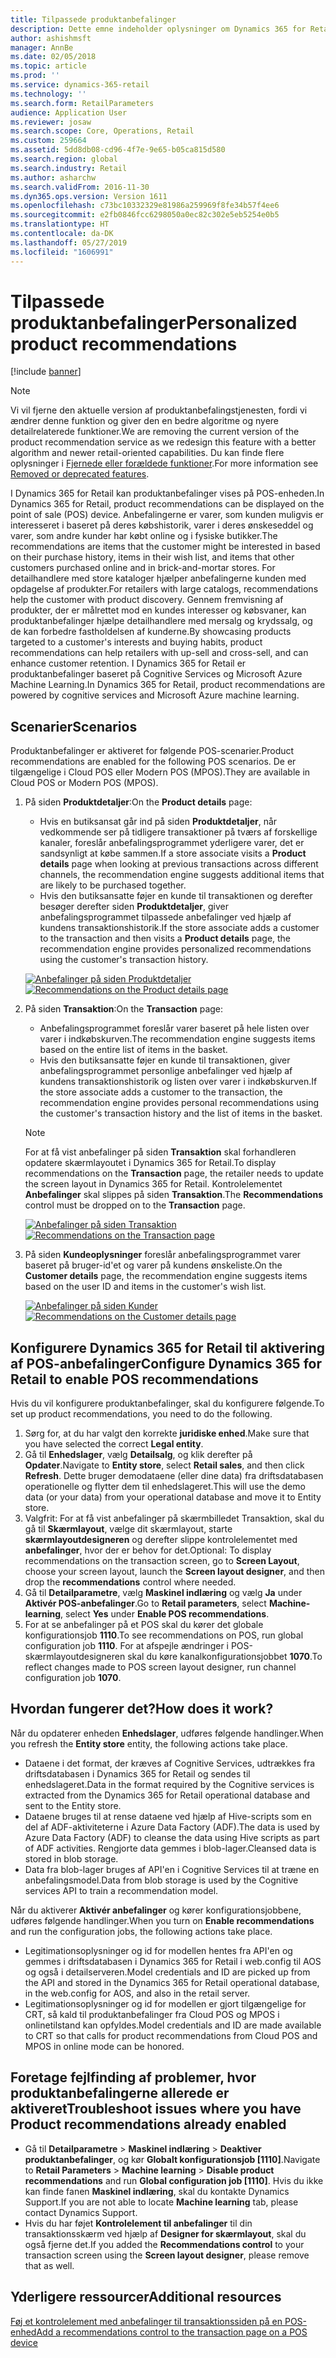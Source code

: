 ```yaml
---
title: Tilpassede produktanbefalinger
description: Dette emne indeholder oplysninger om Dynamics 365 for Retail-produktanbefalingerne, der kan vises på POS-enheden.
author: ashishmsft
manager: AnnBe
ms.date: 02/05/2018
ms.topic: article
ms.prod: ''
ms.service: dynamics-365-retail
ms.technology: ''
ms.search.form: RetailParameters
audience: Application User
ms.reviewer: josaw
ms.search.scope: Core, Operations, Retail
ms.custom: 259664
ms.assetid: 5dd8db08-cd96-4f7e-9e65-b05ca815d580
ms.search.region: global
ms.search.industry: Retail
ms.author: asharchw
ms.search.validFrom: 2016-11-30
ms.dyn365.ops.version: Version 1611
ms.openlocfilehash: c73bc10332329e81986a259969f8fe34b57f4ee6
ms.sourcegitcommit: e2fb0846fcc6298050a0ec82c302e5eb5254e0b5
ms.translationtype: HT
ms.contentlocale: da-DK
ms.lasthandoff: 05/27/2019
ms.locfileid: "1606991"
---
```

# <a name="personalized-product-recommendations"></a><span data-ttu-id="4b55b-103">Tilpassede produktanbefalinger</span><span class="sxs-lookup"><span data-stu-id="4b55b-103">Personalized product recommendations</span></span>

[!include [banner](includes/banner.md)]

> [!NOTE]
> <span data-ttu-id="4b55b-104">Vi vil fjerne den aktuelle version af produktanbefalingstjenesten, fordi vi ændrer denne funktion og giver den en bedre algoritme og nyere detailrelaterede funktioner.</span><span class="sxs-lookup"><span data-stu-id="4b55b-104">We are removing the current version of the product recommendation service as we redesign this feature with a better algorithm and newer retail-oriented capabilities.</span></span> <span data-ttu-id="4b55b-105">Du kan finde flere oplysninger i [Fjernede eller forældede funktioner](../dev-itpro/migration-upgrade/deprecated-features.md).</span><span class="sxs-lookup"><span data-stu-id="4b55b-105">For more information see [Removed or deprecated features](../dev-itpro/migration-upgrade/deprecated-features.md).</span></span>

<span data-ttu-id="4b55b-106">I Dynamics 365 for Retail kan produktanbefalinger vises på POS-enheden.</span><span class="sxs-lookup"><span data-stu-id="4b55b-106">In Dynamics 365 for Retail, product recommendations can be displayed on the point of sale (POS) device.</span></span> <span data-ttu-id="4b55b-107">Anbefalingerne er varer, som kunden muligvis er interesseret i baseret på deres købshistorik, varer i deres ønskeseddel og varer, som andre kunder har købt online og i fysiske butikker.</span><span class="sxs-lookup"><span data-stu-id="4b55b-107">The recommendations are items that the customer might be interested in based on their purchase history, items in their wish list, and items that other customers purchased online and in brick-and-mortar stores.</span></span> <span data-ttu-id="4b55b-108">For detailhandlere med store kataloger hjælper anbefalingerne kunden med opdagelse af produkter.</span><span class="sxs-lookup"><span data-stu-id="4b55b-108">For retailers with large catalogs, recommendations help the customer with product discovery.</span></span> <span data-ttu-id="4b55b-109">Gennem fremvisning af produkter, der er målrettet mod en kundes interesser og købsvaner, kan produktanbefalinger hjælpe detailhandlere med mersalg og krydssalg, og de kan forbedre fastholdelsen af kunderne.</span><span class="sxs-lookup"><span data-stu-id="4b55b-109">By showcasing products targeted to a customer's interests and buying habits, product recommendations can help retailers with up-sell and cross-sell, and can enhance customer retention.</span></span> <span data-ttu-id="4b55b-110">I Dynamics 365 for Retail er produktanbefalinger baseret på Cognitive Services og Microsoft Azure Machine Learning.</span><span class="sxs-lookup"><span data-stu-id="4b55b-110">In Dynamics 365 for Retail, product recommendations are powered by cognitive services and Microsoft Azure machine learning.</span></span>

## <a name="scenarios"></a><span data-ttu-id="4b55b-111">Scenarier</span><span class="sxs-lookup"><span data-stu-id="4b55b-111">Scenarios</span></span>

<span data-ttu-id="4b55b-112">Produktanbefalinger er aktiveret for følgende POS-scenarier.</span><span class="sxs-lookup"><span data-stu-id="4b55b-112">Product recommendations are enabled for the following POS scenarios.</span></span> <span data-ttu-id="4b55b-113">De er tilgængelige i Cloud POS eller Modern POS (MPOS).</span><span class="sxs-lookup"><span data-stu-id="4b55b-113">They are available in Cloud POS or Modern POS (MPOS).</span></span>

1. <span data-ttu-id="4b55b-114">På siden **Produktdetaljer**:</span><span class="sxs-lookup"><span data-stu-id="4b55b-114">On the **Product details** page:</span></span>

    - <span data-ttu-id="4b55b-115">Hvis en butiksansat går ind på siden **Produktdetaljer**, når vedkommende ser på tidligere transaktioner på tværs af forskellige kanaler, foreslår anbefalingsprogrammet yderligere varer, det er sandsynligt at købe sammen.</span><span class="sxs-lookup"><span data-stu-id="4b55b-115">If a store associate visits a **Product details** page when looking at previous transactions across different channels, the recommendation engine suggests additional items that are likely to be purchased together.</span></span>
    - <span data-ttu-id="4b55b-116">Hvis den butiksansatte føjer en kunde til transaktionen og derefter besøger derefter siden **Produktdetaljer**, giver anbefalingsprogrammet tilpassede anbefalinger ved hjælp af kundens transaktionshistorik.</span><span class="sxs-lookup"><span data-stu-id="4b55b-116">If the store associate adds a customer to the transaction and then visits a **Product details** page, the recommendation engine provides personalized recommendations using the customer's transaction history.</span></span>

    <span data-ttu-id="4b55b-117">[![Anbefalinger på siden Produktdetaljer](./media/proddetails.png)](./media/proddetails.png)</span><span class="sxs-lookup"><span data-stu-id="4b55b-117">[![Recommendations on the Product details page](./media/proddetails.png)](./media/proddetails.png)</span></span>

2. <span data-ttu-id="4b55b-118">På siden **Transaktion**:</span><span class="sxs-lookup"><span data-stu-id="4b55b-118">On the **Transaction** page:</span></span>

    - <span data-ttu-id="4b55b-119">Anbefalingsprogrammet foreslår varer baseret på hele listen over varer i indkøbskurven.</span><span class="sxs-lookup"><span data-stu-id="4b55b-119">The recommendation engine suggests items based on the entire list of items in the basket.</span></span>
    - <span data-ttu-id="4b55b-120">Hvis den butiksansatte føjer en kunde til transaktionen, giver anbefalingsprogrammet personlige anbefalinger ved hjælp af kundens transaktionshistorik og listen over varer i indkøbskurven.</span><span class="sxs-lookup"><span data-stu-id="4b55b-120">If the store associate adds a customer to the transaction, the recommendation engine provides personal recommendations using the customer's transaction history and the list of items in the basket.</span></span>

    > [!NOTE]
    > <span data-ttu-id="4b55b-121">For at få vist anbefalinger på siden **Transaktion** skal forhandleren opdatere skærmlayoutet i Dynamics 365 for Retail.</span><span class="sxs-lookup"><span data-stu-id="4b55b-121">To display recommendations on the **Transaction** page, the retailer needs to update the screen layout in Dynamics 365 for Retail.</span></span> <span data-ttu-id="4b55b-122">Kontrolelementet **Anbefalinger** skal slippes på siden **Transaktion**.</span><span class="sxs-lookup"><span data-stu-id="4b55b-122">The **Recommendations** control must be dropped on to the **Transaction** page.</span></span>

    <span data-ttu-id="4b55b-123">[![Anbefalinger på siden Transaktion](./media/transactionscreenmultipleproductslargemessengersbag-5.jpg)](./media/transactionscreenmultipleproductslargemessengersbag-5.jpg)</span><span class="sxs-lookup"><span data-stu-id="4b55b-123">[![Recommendations on the Transaction page](./media/transactionscreenmultipleproductslargemessengersbag-5.jpg)](./media/transactionscreenmultipleproductslargemessengersbag-5.jpg)</span></span>

3. <span data-ttu-id="4b55b-124">På siden **Kundeoplysninger** foreslår anbefalingsprogrammet varer baseret på bruger-id'et og varer på kundens ønskeliste.</span><span class="sxs-lookup"><span data-stu-id="4b55b-124">On the **Customer details** page, the recommendation engine suggests items based on the user ID and items in the customer's wish list.</span></span>

    <span data-ttu-id="4b55b-125">[![Anbefalinger på siden Kunder](./media/customerdetailsrecommendations.png)](./media/customerdetailsrecommendations.png)</span><span class="sxs-lookup"><span data-stu-id="4b55b-125">[![Recommendations on the Customer details page](./media/customerdetailsrecommendations.png)](./media/customerdetailsrecommendations.png)</span></span>

## <a name="configure-dynamics-365-for-retail-to-enable-pos-recommendations"></a><span data-ttu-id="4b55b-126">Konfigurere Dynamics 365 for Retail til aktivering af POS-anbefalinger</span><span class="sxs-lookup"><span data-stu-id="4b55b-126">Configure Dynamics 365 for Retail to enable POS recommendations</span></span>

<span data-ttu-id="4b55b-127">Hvis du vil konfigurere produktanbefalinger, skal du konfigurere følgende.</span><span class="sxs-lookup"><span data-stu-id="4b55b-127">To set up product recommendations, you need to do the following.</span></span>

1. <span data-ttu-id="4b55b-128">Sørg for, at du har valgt den korrekte **juridiske enhed**.</span><span class="sxs-lookup"><span data-stu-id="4b55b-128">Make sure that you have selected the correct **Legal entity**.</span></span>
2. <span data-ttu-id="4b55b-129">Gå til **Enhedslager**, vælg **Detailsalg**, og klik derefter på **Opdater**.</span><span class="sxs-lookup"><span data-stu-id="4b55b-129">Navigate to **Entity store**, select **Retail sales**, and then click **Refresh**.</span></span> <span data-ttu-id="4b55b-130">Dette bruger demodataene (eller dine data) fra driftsdatabasen operationelle og flytter dem til enhedslageret.</span><span class="sxs-lookup"><span data-stu-id="4b55b-130">This will use the demo data (or your data) from your operational database and move it to Entity store.</span></span>
3. <span data-ttu-id="4b55b-131">Valgfrit: For at få vist anbefalinger på skærmbilledet Transaktion, skal du gå til **Skærmlayout**, vælge dit skærmlayout, starte **skærmlayoutdesigneren** og derefter slippe kontrolelementet med **anbefalinger**, hvor der er behov for det.</span><span class="sxs-lookup"><span data-stu-id="4b55b-131">Optional: To display recommendations on the transaction screen, go to **Screen Layout**, choose your screen layout, launch the **Screen layout designer**, and then drop the **recommendations** control where needed.</span></span>
4. <span data-ttu-id="4b55b-132">Gå til **Detailparametre**, vælg **Maskinel indlæring** og vælg **Ja** under **Aktivér POS-anbefalinger**.</span><span class="sxs-lookup"><span data-stu-id="4b55b-132">Go to **Retail parameters**, select **Machine-learning**, select **Yes** under **Enable POS recommendations**.</span></span>
5. <span data-ttu-id="4b55b-133">For at se anbefalinger på et POS skal du kører det globale konfigurationsjob **1110**.</span><span class="sxs-lookup"><span data-stu-id="4b55b-133">To see recommendations on POS, run global configuration job **1110**.</span></span> <span data-ttu-id="4b55b-134">For at afspejle ændringer i POS-skærmlayoutdesigneren skal du køre kanalkonfigurationsjobbet **1070**.</span><span class="sxs-lookup"><span data-stu-id="4b55b-134">To reflect changes made to POS screen layout designer, run channel configuration job **1070**.</span></span>

## <a name="how-does-it-work"></a><span data-ttu-id="4b55b-135">Hvordan fungerer det?</span><span class="sxs-lookup"><span data-stu-id="4b55b-135">How does it work?</span></span>

<span data-ttu-id="4b55b-136">Når du opdaterer enheden **Enhedslager**, udføres følgende handlinger.</span><span class="sxs-lookup"><span data-stu-id="4b55b-136">When you refresh the **Entity store** entity, the following actions take place.</span></span>

- <span data-ttu-id="4b55b-137">Dataene i det format, der kræves af Cognitive Services, udtrækkes fra driftsdatabasen i Dynamics 365 for Retail og sendes til enhedslageret.</span><span class="sxs-lookup"><span data-stu-id="4b55b-137">Data in the format required by the Cognitive services is extracted from the Dynamics 365 for Retail operational database and sent to the Entity store.</span></span>
- <span data-ttu-id="4b55b-138">Dataene bruges til at rense dataene ved hjælp af Hive-scripts som en del af ADF-aktiviteterne i Azure Data Factory (ADF).</span><span class="sxs-lookup"><span data-stu-id="4b55b-138">The data is used by Azure Data Factory (ADF) to cleanse the data using Hive scripts as part of ADF activities.</span></span> <span data-ttu-id="4b55b-139">Rengjorte data gemmes i blob-lager.</span><span class="sxs-lookup"><span data-stu-id="4b55b-139">Cleansed data is stored in blob storage.</span></span>
- <span data-ttu-id="4b55b-140">Data fra blob-lager bruges af API'en i Cognitive Services til at træne en anbefalingsmodel.</span><span class="sxs-lookup"><span data-stu-id="4b55b-140">Data from blob storage is used by the Cognitive services API to train a recommendation model.</span></span>

<span data-ttu-id="4b55b-141">Når du aktiverer **Aktivér anbefalinger** og kører konfigurationsjobbene, udføres følgende handlinger.</span><span class="sxs-lookup"><span data-stu-id="4b55b-141">When you turn on **Enable recommendations** and run the configuration jobs, the following actions take place.</span></span>

- <span data-ttu-id="4b55b-142">Legitimationsoplysninger og id for modellen hentes fra API'en og gemmes i driftsdatabasen i Dynamics 365 for Retail i web.config til AOS og også i detailserveren.</span><span class="sxs-lookup"><span data-stu-id="4b55b-142">Model credentials and ID are picked up from the API and stored in the Dynamics 365 for Retail operational database, in the web.config for AOS, and also in the retail server.</span></span>
- <span data-ttu-id="4b55b-143">Legitimationsoplysninger og id for modellen er gjort tilgængelige for CRT, så kald til produktanbefalinger fra Cloud POS og MPOS i onlinetilstand kan opfyldes.</span><span class="sxs-lookup"><span data-stu-id="4b55b-143">Model credentials and ID are made available to CRT so that calls for product recommendations from Cloud POS and MPOS in online mode can be honored.</span></span>

## <a name="troubleshoot-issues-where-you-have-product-recommendations-already-enabled"></a><span data-ttu-id="4b55b-144">Foretage fejlfinding af problemer, hvor produktanbefalingerne allerede er aktiveret</span><span class="sxs-lookup"><span data-stu-id="4b55b-144">Troubleshoot issues where you have Product recommendations already enabled</span></span>

- <span data-ttu-id="4b55b-145">Gå til **Detailparametre** \> **Maskinel indlæring** \> **Deaktiver produktanbefalinger**, og kør **Globalt konfigurationsjob \[1110\]**.</span><span class="sxs-lookup"><span data-stu-id="4b55b-145">Navigate to **Retail Parameters** \> **Machine learning** \> **Disable product recommendations** and run **Global configuration job \[1110\]**.</span></span> <span data-ttu-id="4b55b-146">Hvis du ikke kan finde fanen **Maskinel indlæring**, skal du kontakte Dynamics Support.</span><span class="sxs-lookup"><span data-stu-id="4b55b-146">If you are not able to locate **Machine learning** tab, please contact Dynamics Support.</span></span>
- <span data-ttu-id="4b55b-147">Hvis du har føjet **Kontrolelement til anbefalinger** til din transaktionsskærm ved hjælp af **Designer for skærmlayout**, skal du også fjerne det.</span><span class="sxs-lookup"><span data-stu-id="4b55b-147">If you added the **Recommendations control** to your transaction screen using the **Screen layout designer**, please remove that as well.</span></span>

## <a name="additional-resources"></a><span data-ttu-id="4b55b-148">Yderligere ressourcer</span><span class="sxs-lookup"><span data-stu-id="4b55b-148">Additional resources</span></span>

[<span data-ttu-id="4b55b-149">Føj et kontrolelement med anbefalinger til transaktionssiden på en POS-enhed</span><span class="sxs-lookup"><span data-stu-id="4b55b-149">Add a recommendations control to the transaction page on a POS device</span></span>](add-recommendations-control-pos-screen.md)
